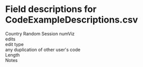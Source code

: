 # Field descriptions for CodeExampleDescriptions.csv

Country	
Random 
Session	
numViz	
edits	
edit type	
any duplication of other user's code	
Length	
Notes
